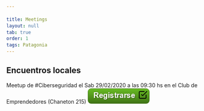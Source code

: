 ```yaml
---

title: Meetings
layout: null
tab: true
order: 1
tags: Patagonia
---
```


## Encuentros locales

Meetup de #Ciberseguridad el Sab 29/02/2020 a las 09:30 hs en el Club de Emprendedores (Chaneton 215) 
[![Registrarse](assets/images/LatamTour/Registrarse.png)](https://www.meetup.com/es/gdgneuquen/events/268772520/)




